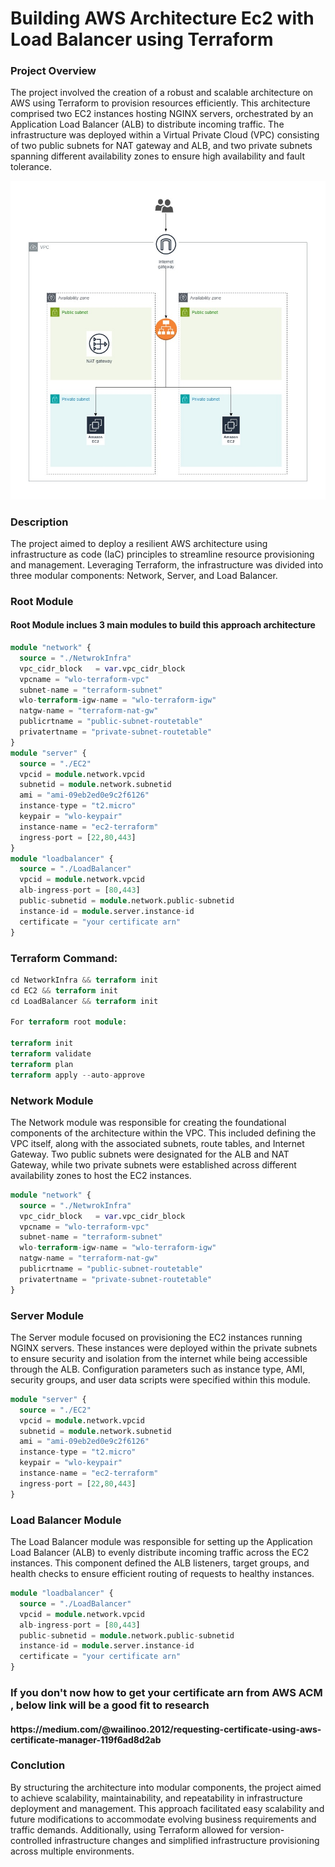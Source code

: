 # Building AWS Architecture Ec2 with Load Balancer using Terraform

<h3>Project Overview</h3>

<div>The project involved the creation of a robust and scalable architecture on AWS using Terraform to provision resources efficiently. This architecture comprised two EC2 instances hosting NGINX servers, orchestrated by an Application Load Balancer (ALB) to distribute incoming traffic. The infrastructure was deployed within a Virtual Private Cloud (VPC) consisting of two public subnets for NAT gateway and ALB, and two private subnets spanning different availability zones to ensure high availability and fault tolerance.</div>

![CHEESE](photo/network.jpg)

<h3>Description</h3>
The project aimed to deploy a resilient AWS architecture using infrastructure as code (IaC) principles to streamline resource provisioning and management. Leveraging Terraform, the infrastructure was divided into three modular components: Network, Server, and Load Balancer.

<h3>Root Module</h3>

<h4>Root Module inclues 3 main modules to build this approach architecture</h4>

```terraform
module "network" {
  source = "./NetwrokInfra"
  vpc_cidr_block   = var.vpc_cidr_block
  vpcname = "wlo-terraform-vpc"
  subnet-name = "terraform-subnet"
  wlo-terraform-igw-name = "wlo-terraform-igw"
  natgw-name = "terraform-nat-gw"
  publicrtname = "public-subnet-routetable"
  privatertname = "private-subnet-routetable"
}
module "server" {
  source = "./EC2"
  vpcid = module.network.vpcid
  subnetid = module.network.subnetid
  ami = "ami-09eb2ed0e9c2f6126"
  instance-type = "t2.micro"
  keypair = "wlo-keypair"
  instance-name = "ec2-terraform"
  ingress-port = [22,80,443]
}
module "loadbalancer" {
  source = "./LoadBalancer"
  vpcid = module.network.vpcid
  alb-ingress-port = [80,443]
  public-subnetid = module.network.public-subnetid
  instance-id = module.server.instance-id
  certificate = "your certificate arn"
}
```

<h3>Terraform Command:</h3>

```terraform
cd NetworkInfra && terraform init
cd EC2 && terraform init
cd LoadBalancer && terraform init

For terraform root module:

terraform init
terraform validate
terraform plan
terraform apply --auto-approve
```

<h3>Network Module</h3>
The Network module was responsible for creating the foundational components of the architecture within the VPC. This included defining the VPC itself, along with the associated subnets, route tables, and Internet Gateway. Two public subnets were designated for the ALB and NAT Gateway, while two private subnets were established across different availability zones to host the EC2 instances.

```terraform
module "network" {
  source = "./NetwrokInfra"
  vpc_cidr_block   = var.vpc_cidr_block
  vpcname = "wlo-terraform-vpc"
  subnet-name = "terraform-subnet"
  wlo-terraform-igw-name = "wlo-terraform-igw"
  natgw-name = "terraform-nat-gw"
  publicrtname = "public-subnet-routetable"
  privatertname = "private-subnet-routetable"
}
```

<h3>Server Module</h3>
The Server module focused on provisioning the EC2 instances running NGINX servers. These instances were deployed within the private subnets to ensure security and isolation from the internet while being accessible through the ALB. Configuration parameters such as instance type, AMI, security groups, and user data scripts were specified within this module.

```terraform
module "server" {
  source = "./EC2"
  vpcid = module.network.vpcid
  subnetid = module.network.subnetid
  ami = "ami-09eb2ed0e9c2f6126"
  instance-type = "t2.micro"
  keypair = "wlo-keypair"
  instance-name = "ec2-terraform"
  ingress-port = [22,80,443]
}
```

<h3>Load Balancer Module</h3>
The Load Balancer module was responsible for setting up the Application Load Balancer (ALB) to evenly distribute incoming traffic across the EC2 instances. This component defined the ALB listeners, target groups, and health checks to ensure efficient routing of requests to healthy instances.

```terraform
module "loadbalancer" {
  source = "./LoadBalancer"
  vpcid = module.network.vpcid
  alb-ingress-port = [80,443]
  public-subnetid = module.network.public-subnetid
  instance-id = module.server.instance-id
  certificate = "your certificate arn"
}
```
<h3>If you don't now how to get your certificate arn from AWS ACM , below link will be a good fit to research</h3>
<h4>https://medium.com/@wailinoo.2012/requesting-certificate-using-aws-certificate-manager-119f6ad8d2ab</h4>
<h3>Conclution</h3>
By structuring the architecture into modular components, the project aimed to achieve scalability, maintainability, and repeatability in infrastructure deployment and management. This approach facilitated easy scalability and future modifications to accommodate evolving business requirements and traffic demands. Additionally, using Terraform allowed for version-controlled infrastructure changes and simplified infrastructure provisioning across multiple environments.
